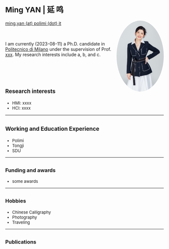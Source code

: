 

<!-- 设置分栏的方法来自于：https://www.v2ex.com/t/132636 
设置图片边框：https://blog.csdn.net/ProgramChangesWorld/article/details/51702679
-->

<style type="text/css">
	.image1{
		border-radius: 100%;
		overflow: hidden;
		width: 150px;
	}
	
	.image2{
           width:210px; 
           overflow: hidden; 
           border-radius:20%; 
	}
	
</style>

<!-- ########################################################################## -->

# <small> Ming YAN | 延 鸣 </small> 

<div>
    <div style="float:left">
        <a href="mailto:wgeng252@connect.hkust-gz.edu.cn">ming.yan (at) polimi (dot) it</a>
        <!-- <br>
        <a href="https://github.com/MingYan54" >
        <i class="fa fa-github"> </i> -->
        <!-- </a>
        <a href=" https://www.linkedin.com/in/rowangw/" >
        <i class="fa fa-linkedin" aria-hidden="true"></i>
        </a>
        <a href="https://twitter.com/Rowan_GW" >
        <i class="fa fa-twitter"> </i> -->
        </a>
    </br>
    </div>
    <div style="float:right">
        <img class ="image1" src="./figures/profile2.jpeg" width="" height="">
    </div>
</div>

<br><br><br>

I am currently (2023-08-11) a Ph.D. candidate in [Politecnico di Milano](https://www.polimi.it/) under the supervision of Prof. [xxx](link). My research interests include a, b, and c.

<br><br><br>

## <small>Research interests</small>
<font size=2>

- HMI: xxxx
- HCI: xxxx

</font>

----

## <small>Working and Education Experience</small>
<font size=2>

- Polimi
- Tongji
- SDU

----

## <small>Funding and awards</small>

- some awards

----

## <small>Hobbies</small>
<font size=2>

- Chinese Calligraphy
- Photography
- Traveling

</font>

----

## <small>Publications</small>

<script src="https://bibbase.org/show?bib=https%3A%2F%2Fbibbase.org%2Fzotero-mypublications%2F_MingYAN_&jsonp=1"></script>

